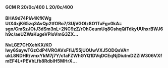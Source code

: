#### GCM R 20/0c/400 L 20/0c/400
**BHA9d74PIA4KfKWg**<br/>**UtX4xjK65zq3AvQp2tfORo7/3UjVGOIz8O1TuFgv0kA=**<br/>**sgn/GmSzJOtJ3dSm3nL+2NC9zZ/rOhCeumUq8GshqQiTdkyUUhxrBWJ6h9c/aeUZWaKugeVPloVmG3ZX...**<br/><br/>
**NvLGE7CHXehKX/KO**<br/>**lwy6SaywTGzCdP4VROAVxFfiJ/55jUOUwVXJ5ODQsVA=**<br/>**ukL8NDHR/vmxYkM7j7Y/c1aFZWhGYQ1DVqDCEqNjDiutmDZZiW306VXfmEF4L+PEVhLfb8RdbIH5MHrX...**
